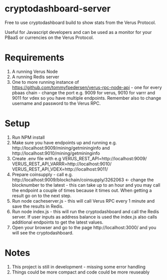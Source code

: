 # cryptodashboard-server
Free to use cryptodashboard build to show stats from the Verus Protocol.

Useful for Javascript developers and can be used as a monitor for your PBaaS or currencies on the Verus Protocol.

# Requirements 
1. A running Verus Node
2. A running Redis server
3. One to more running instance of https://github.com/tommyfpedersen/verus-rpc-node-api - one for every pbaas chain - change the port e.g. 9009 for verus, 9010 for varrr and 9011 for vdex so you have multiple endpoints. Remember also to change username and password to the Verus RPC.

# Setup 
1. Run NPM install
2. Make sure you have endpoints up and running e.g. http://localhost:9009/mining/getmininginfo and http://localhost:9010/mining/getmininginfo
3. Create .env file with e.g
VERUS_REST_API=http://localhost:9009/
VERUS_REST_API_VARRR=http://localhost:9010/
VERUS_REST_API_VDEX=http://localhost:9011/
4. Prepare coinsupply - call e.g. http://localhost:9009/blockchain/coinsupply/3262063 <- change the blocknumber to the latest - this can take up to an hour and you may call the endpoint a couple of times because it times out. When getting a result go on to the next step.
5. Run node cacheserver.js - this will call Verus RPC every 1 minute and save the results in Redis.
6. Run node index.js - this will run the cryptodashboard and call the Redis server. If user inputs as address balance is used the index.js also calls additional endpoints to get the latest values.
7. Open your browser and go to the page http://localhost:3000/ and you will see the cryptodashboard.

# Notes
1. This project is still in development - missing some error handling
2. Things could be more compact and code could be more reuseably
